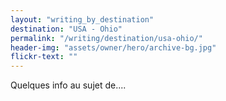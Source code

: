 ```yaml
---
layout: "writing_by_destination"
destination: "USA - Ohio"
permalink: "/writing/destination/usa-ohio/"
header-img: "assets/owner/hero/archive-bg.jpg"
flickr-text: ""
---
```


Quelques info au sujet de....